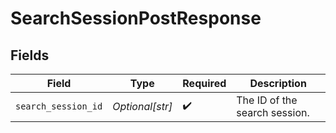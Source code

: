 # SearchSessionPostResponse


## Fields

| Field                         | Type                          | Required                      | Description                   |
| ----------------------------- | ----------------------------- | ----------------------------- | ----------------------------- |
| `search_session_id`           | *Optional[str]*               | :heavy_check_mark:            | The ID of the search session. |